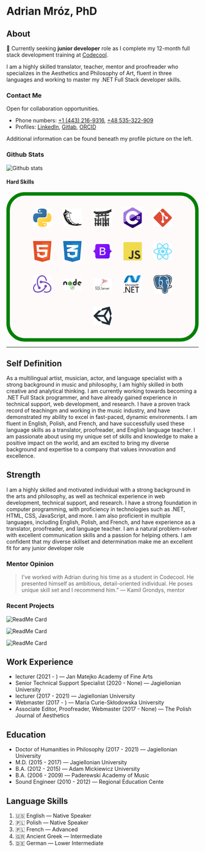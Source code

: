 # Adrian Mróz, PhD 
<!-- ![counter](https://enb6254mo1wkgw.m.pipedream.net) -->

## About

🔭 Currently seeking **junior developer** role as I complete my 12-month full stack development training at [Codecool](https://github.com/CodecoolGlobal).

I am a highly skilled translator, teacher, mentor and proofreader who specializes in the Aesthetics and Philosophy of Art, fluent in three languages and working to master my .NET Full Stack developer skills.

### Contact Me

Open for collaboration opportunities.

- Phone numbers: [+1 (443) 216-9316](tel:+14432169316), [+48 535-322-909](tel:+48535322900)
- Profiles: [LinkedIn](www.linkedin.com/in/abenteuerzeit/), [Gitlab](gitlab.com/abenteuerzeit), [ORCID](https://orcid.org/0000-0001-6813-7490)

Additional information can be found beneath my profile picture on the left.

### Github Stats

![Github stats](https://github-readme-stats.vercel.app/api?username=abenteuerzeit)

#### Hard Skills

<!-- 
![HTML and CSS logos](./assets//images/CSS3_and_HTML5_logos_and_wordmarks.svg "HTML and CSS")
![JavaScript logo](./assets//images/Unofficial_JavaScript_logo_2.svg "JavaScipt")
![Bootstrap logo](./assets//images/Bootstrap_logo.svg "Bootstrap")
![Git logo](./assets//images/Git-logo-orange.svg "git")
![Csharp logo](./assets//images/Logo_C_sharp.svg "C#")
![Microsoft SQL Server logo](./assets//images/microsoft-sql-server-logo.svg "Microsoft SQL Server")
![Dotnet Core logo](./assets//images/NET_Core_Logo.svg ".NET Core")
![Node logo](./assets//images/Node.js_logo.svg "node.js")
![PostgreSQL logo](./assets//images/Postgresql_elephant.svg "PostgreSQL")
![Python3 logo](./assets//images/Python_logo_and_wordmark.svg "Python")
![React native logo](./assets//images/React-icon.svg "react native") 
-->
<div style="display: flex; flex-wrap: wrap; align-items: center; justify-content: center; background-color: snow; border: 1vw solid green; border-radius:5vw; padding: 1.618vw;">
  <figure style="margin: 1.6110vw; text-align: center; position: relative;">
    <img src="./assets/images/logo-python.svg" alt="Python3 logo" style="width:5vw; height: auto;">
    <!-- <figcaption style="text-align:center; font-style: italic; font-size: smaller;">Python</figcaption> -->
  </figure>
  <figure style="margin: 1.6110vw; text-align: center; position: relative;">
    <img src="./assets/images/logo-flask.svg" alt="Flask framework logo" style="width:5vw; height: auto;">
    <!-- <figcaption style="text-align:center; font-style: italic; font-size: smaller;">Flask</figcaption> -->
  </figure>
  <figure style="margin: 1.6110vw; text-align: center; position: relative;">
    <img src="./assets/images/logo-jinja.svg" alt="Jinja logo" style="width:5vw; height: auto;">
    <!-- <figcaption style="text-align:center; font-style: italic; font-size: smaller;">Jinja</figcaption> -->
  </figure>
  <figure style="margin: 1.6110vw; text-align: center; position: relative;">
    <img src="./assets/images/logo-c-sharp.svg" alt="C# logo" style="width:5vw; height: auto;">
    <!-- <figcaption style="text-align:center; font-style: italic; font-size: smaller;">C sharp</figcaption> -->
  </figure>
  <figure style="margin: 1.6110vw; text-align: center; position: relative;">
    <img src="./assets/images/logo-git.svg" alt="Git logo" style="width:5vw; height: auto;">
    <!-- <figcaption style="text-align:center; font-style: italic; font-size: smaller;">git</figcaption> -->
  </figure>
  <figure style="margin: 1.6110vw; text-align: center; position: relative;">
    <img src="./assets/images/logo-html.svg" alt="HTML logo" style="width:5vw; height: auto;">
    <!-- <figcaption style="text-align:center; font-style: italic; font-size: smaller;">HTML</figcaption> -->
  </figure>
  <figure style="margin: 1.6110vw; text-align: center; position: relative;">
    <img src="./assets/images/logo-css.svg" alt="CSS logo" style="width:5vw; height: auto;">
    <!-- <figcaption style="text-align:center; font-style: italic; font-size: smaller;">CSS</figcaption> -->
  </figure>
  <figure style="margin: 1.6110vw; text-align: center; position: relative;">
    <img src="./assets/images/logo-bootstrap.svg" alt="Bootstrap logo" style="width:5vw; height: auto;">
    <!-- <figcaption style="text-align:center; font-style: italic; font-size: smaller;">Bootstrap</figcaption> -->
  </figure>
  <figure style="margin: 1.6110vw; text-align: center; position: relative;">
    <img src="./assets/images/logo-javascript.svg" alt="JavaScript logo" style="width:5vw; height: auto;">
    <!-- <figcaption style="text-align:center; font-style: italic; font-size: smaller;">JavaScript</figcaption> -->
  </figure>
  <figure style="margin: 1.6110vw; text-align: center; position: relative;">
    <img src="./assets/images/logo-react-native.svg" alt="React native logo" style="width:5vw; height: auto;"">
    <!-- <figcaption style="text-align:center; font-style: italic; font-size: smaller;">React Native</figcaption> -->
  </figure>
  <figure style="margin: 1.6110vw; text-align: center; position: relative;">
    <img src="./assets/images/logo-redux.svg" alt="Redux logo" style="width:5vw; height: auto;"">
    <!-- <figcaption style="text-align:center; font-style: italic; font-size: smaller;">Redux</figcaption> -->
  </figure>
  <figure style="margin: 1.6110vw; text-align: center; position: relative;">
    <img src="./assets/images/logo-node.svg" alt="Node logo" style="width:5vw; height: auto;"">
    <!-- <figcaption style="text-align:center; font-style: italic; font-size: smaller;">Node</figcaption> -->
  </figure>
  <figure style="margin: 1.6110vw; text-align: center; position: relative;">
    <img src="./assets/images/logo-ms-sql.svg" alt="Microsoft SQL Server logo" style="width:5vw; height: auto;">
    <!-- <figcaption style="text-align:center; font-style: italic; font-size: smaller;">SQL Server</figcaption> -->
  </figure>
  <figure style="margin: 1.6110vw; text-align: center; position: relative;">
    <img src="./assets/images/logo-dotnet.svg" alt=".NET Core logo" style="width:5vw; height: auto;"">
    <!-- <figcaption style="text-align:center; font-style: italic; font-size: smaller;">.NET Core</figcaption> -->
  </figure>
  <figure style="margin: 1.6110vw; text-align: center; position: relative;">
    <img src="./assets/images/logo-postgresql_elephant.svg" alt="PostgreSQL logo" style="width:5vw; height: auto;"">
    <!-- <figcaption style="text-align:center; font-style: italic; font-size: smaller;">PostgreSQL</figcaption> -->
  </figure>
  <figure style="margin: 1.6110vw; text-align: center; position: relative;">
    <img src="./assets/images/logo-unity.svg" alt="Unity logo" style="width:5vw; height: auto;"">
    <!-- <figcaption style="text-align:center; font-style: italic; font-size: smaller;">Unity</figcaption> -->
  </figure>
</div>

***

## Self Definition

As a multilingual artist, musician, actor, and language specialist with a strong background in music and philosophy, I am highly skilled in both creative and analytical thinking. I am currently working towards becoming a .NET Full Stack programmer, and have already gained experience in technical support, web development, and research. I have a proven track record of teachingm and working in the music industry, and have demonstrated my ability to excel in fast-paced, dynamic environments. I am fluent in English, Polish, and French, and have successfully used these language skills as a translator, proofreader, and English language teacher. I am passionate about using my unique set of skills and knowledge to make a positive impact on the world, and am excited to bring my diverse background and expertise to a company that values innovation and excellence.

## Strength

I am a highly skilled and motivated individual with a strong background in the arts and philosophy, as well as technical experience in web development, technical support, and research. I have a strong foundation in computer programming, with proficiency in technologies such as .NET, HTML, CSS, JavaScript, and more. I am also proficient in multiple languages, including English, Polish, and French, and have experience as a translator, proofreader, and language teacher. I am a natural problem-solver with excellent communication skills and a passion for helping others. I am confident that my diverse skillset and determination make me an excellent fit for any junior developer role

### Mentor Opinion

> I've worked with Adrian during his time as a student in Codecool. He presented himself as ambitious, detail-oriented individual. He poses unique skill set and I recommend him.”
> — Kamil Grondys, mentor

### Recent Projects

![ReadMe Card](https://github-readme-stats.vercel.app/api/pin/?username=abenteuerzeit&repo=autocomplete)

![ReadMe Card](https://github-readme-stats.vercel.app/api/pin/?username=abenteuerzeit&repo=memory-game)

![ReadMe Card](https://github-readme-stats.vercel.app/api/pin/?username=abenteuerzeit&repo=ask-mate)



## Work Experience

- lecturer (2021 - ) — Jan Matejko Academy of Fine Arts 
- Senior Technical Support Specialist (2020 - None) — Jagiellonian University 
- lecturer (2017 - 2021) — Jagiellonian University 
- Webmaster (2017 - ) — Maria Curie-Skłodowska University 
- Associate Editor, Proofreader, Webmaster (2017 - None) — The Polish Journal of
Aesthetics

## Education

- Doctor of Humanities in Philosophy (2017 - 2021) — Jagiellonian University 
- M.D. (2015 - 2017) — Jagiellonian University 
- B.A. (2012 - 2015) — Adam Mickiewicz University 
- B.A. (2006 - 2009) — Paderewski Academy of Music 
- Sound Engineer (2010 - 2012) — Regional Education Cente

## Language Skills

1. &#127482;&#127480; English — Native Speaker
2. &#127477;&#127473; Polish — Native Speaker
3. &#127477;&#127473; French — Advanced
4. &#127468;&#127479; Ancient Greek — Intermediate
5. &#127465;&#127466; German — Lower Intermediate

<!--
**abenteuerzeit/abenteuerzeit** is a ✨ _special_ ✨ repository because its `README.md` (this file) appears on your GitHub profile.

Here are some ideas to get you started:

- 🔭 I’m currently working on ...
- 🌱 I’m currently learning ...
- 👯 I’m looking to collaborate on ...
- 🤔 I’m looking for help with ...
- 💬 Ask me about ...
- 📫 How to reach me: ...
- 😄 Pronouns: ...
- ⚡ Fun fact: ...
-->
